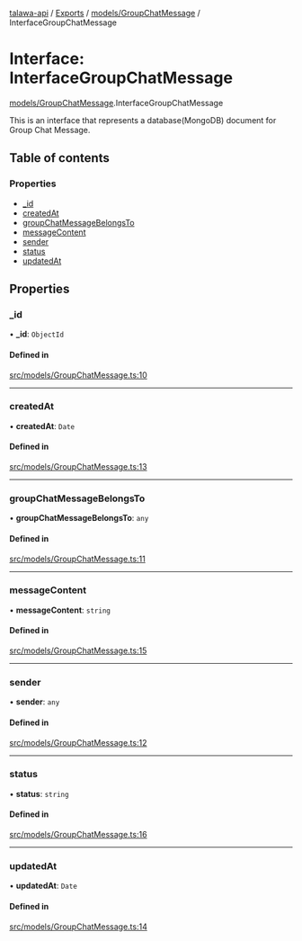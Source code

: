 [talawa-api](../README.md) / [Exports](../modules.md) / [models/GroupChatMessage](../modules/models_GroupChatMessage.md) / InterfaceGroupChatMessage

# Interface: InterfaceGroupChatMessage

[models/GroupChatMessage](../modules/models_GroupChatMessage.md).InterfaceGroupChatMessage

This is an interface that represents a database(MongoDB) document for Group Chat Message.

## Table of contents

### Properties

- [\_id](models_GroupChatMessage.InterfaceGroupChatMessage.md#_id)
- [createdAt](models_GroupChatMessage.InterfaceGroupChatMessage.md#createdat)
- [groupChatMessageBelongsTo](models_GroupChatMessage.InterfaceGroupChatMessage.md#groupchatmessagebelongsto)
- [messageContent](models_GroupChatMessage.InterfaceGroupChatMessage.md#messagecontent)
- [sender](models_GroupChatMessage.InterfaceGroupChatMessage.md#sender)
- [status](models_GroupChatMessage.InterfaceGroupChatMessage.md#status)
- [updatedAt](models_GroupChatMessage.InterfaceGroupChatMessage.md#updatedat)

## Properties

### \_id

• **\_id**: `ObjectId`

#### Defined in

[src/models/GroupChatMessage.ts:10](https://github.com/PalisadoesFoundation/talawa-api/blob/0deccac/src/models/GroupChatMessage.ts#L10)

___

### createdAt

• **createdAt**: `Date`

#### Defined in

[src/models/GroupChatMessage.ts:13](https://github.com/PalisadoesFoundation/talawa-api/blob/0deccac/src/models/GroupChatMessage.ts#L13)

___

### groupChatMessageBelongsTo

• **groupChatMessageBelongsTo**: `any`

#### Defined in

[src/models/GroupChatMessage.ts:11](https://github.com/PalisadoesFoundation/talawa-api/blob/0deccac/src/models/GroupChatMessage.ts#L11)

___

### messageContent

• **messageContent**: `string`

#### Defined in

[src/models/GroupChatMessage.ts:15](https://github.com/PalisadoesFoundation/talawa-api/blob/0deccac/src/models/GroupChatMessage.ts#L15)

___

### sender

• **sender**: `any`

#### Defined in

[src/models/GroupChatMessage.ts:12](https://github.com/PalisadoesFoundation/talawa-api/blob/0deccac/src/models/GroupChatMessage.ts#L12)

___

### status

• **status**: `string`

#### Defined in

[src/models/GroupChatMessage.ts:16](https://github.com/PalisadoesFoundation/talawa-api/blob/0deccac/src/models/GroupChatMessage.ts#L16)

___

### updatedAt

• **updatedAt**: `Date`

#### Defined in

[src/models/GroupChatMessage.ts:14](https://github.com/PalisadoesFoundation/talawa-api/blob/0deccac/src/models/GroupChatMessage.ts#L14)
